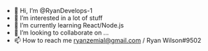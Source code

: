 - 👋 Hi, I’m @RyanDevelops-1
- 👀 I’m interested in a lot of stuff
- 🌱 I’m currently learning React/Node.js
- 💞️ I’m looking to collaborate on ...
- 📫 How to reach me ryanzemial@gmail.com / Ryan Wilson#9502

<!---
RyanDevelops-1/RyanDevelops-1 is a ✨ special ✨ repository because its `README.md` (this file) appears on your GitHub profile.
You can click the Preview link to take a look at your changes.
--->
